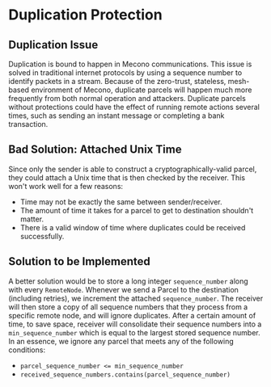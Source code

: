 # Duplication Protection

## Duplication Issue
Duplication is bound to happen in Mecono communications. This issue is solved in traditional internet protocols by using a sequence number to identify packets in a stream. Because of the zero-trust, stateless, mesh-based environment of Mecono, duplicate parcels will happen much more frequently from both normal operation and attackers. Duplicate parcels without protections could have the effect of running remote actions several times, such as sending an instant message or completing a bank transaction.

## Bad Solution: Attached Unix Time
Since only the sender is able to construct a cryptographically-valid parcel, they could attach a Unix time that is then checked by the receiver. This won't work well for a few reasons:
- Time may not be exactly the same between sender/receiver.
- The amount of time it takes for a parcel to get to destination shouldn't matter.
- There is a valid window of time where duplicates could be received successfully.

## Solution to be Implemented
A better solution would be to store a long integer `sequence_number` along with every `RemoteNode`. Whenever we send a Parcel to the destination (including retries), we increment the attached `sequence_number`. The receiver will then store a copy of all sequence numbers that they process from a specific remote node, and will ignore duplicates. After a certain amount of time, to save space, receiver will consolidate their sequence numbers into a `min_sequence_number` which is equal to the largest stored sequence number. In an essence, we ignore any parcel that meets any of the following conditions:
- `parcel_sequence_number <= min_sequence_number`
- `received_sequence_numbers.contains(parcel_sequence_number)`
